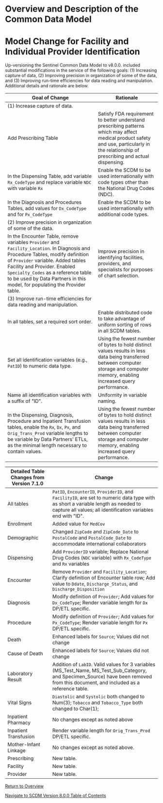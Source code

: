 
# Overview and Description of the Common Data Model

# Model Change for Facility and Individual Provider Identification

Up-versioning the Sentinel Common Data Model to v8.0.0. included substantial modifications in the service of the following goals: (1) Increasing capture of data, (2) Improving precision in organization of some of the data, and (3) Improving run-time efficiencies for data reading and manipulation.
Additional details and rationale are below.

|Goal of Change|Rationale|
|--------|--------|
|(1) Increase capture of data.|
|Add Prescribing Table|Satisfy FDA requirement to better understand prescribing patterns which may affect medical product safety and use, particularly in the relationship of prescribing and actual dispensing.|
|In the Dispensing Table, add variable `Rx_CodeType` and replace variable `NDC` with variable `Rx`|Enable the SCDM to be used internationally with code types other than the National Drug Codes (NDC).|
|In the Diagnosis and Procedures Tables, add values for `Dx_CodeType` and for `Px_CodeType`|Enable the SCDM to be used internationally with additional code types.|
|(2)  Improve precision in organization of some of the data.|
|In the Encounter Table, remove variables `Provider` and `Facility_Location`. In Diagnosis and Procedure Tables, modify definition of `Provider` variable. Added tables Facility and Provider. Enabled `Specialty_Codes` as a reference table to be used by Data Partners in this model, for populating the Provider table.|Improve precision in identifying facilities, providers, and specialists for purposes of chart selection.|
|(3) Improve run-time efficiencies for data reading and manipulation.|
|In all tables, set a required sort order.|Enable distributed code to take advantage of uniform sorting of rows in all SCDM tables.|
|Set all identification variables (e.g., `PatID`) to numeric data type.|Using the fewest number of bytes to hold distinct values results in less data being transferred between computer storage and computer memory, enabling increased query performance.|
|Name all identification variables with a suffix of "ID".|Uniformity in variable naming.|
|In the Dispensing, Diagnosis, Procedure and Inpatient Transfusion tables, enable the `Rx`, `Dx`, `Px`, and `Orig_Trans_Prod` variable lengths to be variable by Data Partners' ETLs, as the minimal length necessary to contain values.|Using the fewest number of bytes to hold distinct values results in less data being transferred between computer storage and computer memory, enabling increased query performance.|

|Detailed Table Changes from Version 7.1.0|Change|
|--------|--------|
|All tables|`PatID`, `EncounterID`, `ProviderID`, and `FacilityID`, are set to numeric data type with as short a variable length as needed to capture all values; all identification variables end with "ID".|
|Enrollment|Added value for `MedCov`|
|Demographic|Changed `ZipCode` and `ZipCode_Date` to `PostalCode` and `PostalCode_Date` to accommodate international collaborators|
|Dispensing|Add `ProviderID` variable; Replace National Drug Codes (`NDC` variable) with `Rx_CodeType` and `Rx` variables|
|Encounter|Remove `Provider` and `Facility_Location`; Clarify definition of Encounter table row; Add value to `Ddate`, `Discharge_Status`, and `Discharge_Disposition`|
|Diagnosis|Modify definition of `Provider`; Add values for `Dx_CodeType`; Render variable length for `Dx` DP/ETL specific.|
|Procedure|Modify definition of `Provider`; Add values for `Px_CodeType`; Render variable length for `Px` DP/ETL specific.|
|Death|Enhanced labels for `Source`; Values did not change|
|Cause of Death|Enhanced labels for `Source`; Values did not change|
|Laboratory Result| Addition of `LabID`. Valid values for 3 variables (MS_Test_Name, MS_Test_Sub_Category, and Specimen_Source) have been removed from this document, and included as a reference table.|
|Vital Signs|`Diastolic` and `Systolic` both changed to Num(3); `Tobacco` and `Tobacco_Type` both changed to Char(1);
|Inpatient Pharmacy|No changes except as noted above|
|Inpatient Transfusion|Render variable length for `Orig_Trans_Prod` DP/ETL specific.|
|Mother-Infant Linkage|No changes except as noted above.|
|Prescribing|New table.|
|Facility|New table.|
|Provider|New table.|

[Return to Overview](800_01FM_overview.md)

[Navigate to SCDM Version 8.0.0 Table of Contents](800_00FM_atoc_scdm.md)
